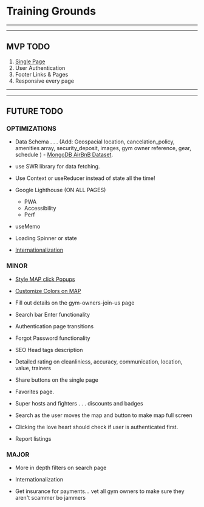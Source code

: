 # Training Grounds

---

---

## MVP TODO

1. [Single Page](https://www.airbnb.com/rooms/23147354?translate_ugc=false&federated_search_id=8d4c21c6-f2fc-423b-aff6-879bd5a00dc7&source_impression_id=p3_1633248502_njqR2sDEFxbVWXyr&guests=1&adults=1)
2. User Authentication
3. Footer Links & Pages
4. Responsive every page

---

---

## FUTURE TODO

### OPTIMIZATIONS

- Data Schema . . . (Add: Geospacial location, cancelation_policy, amenities array, security_deposit, images, gym owner reference, gear, schedule ) - [MongoDB AirBnB Dataset](https://docs.atlas.mongodb.com/sample-data/sample-airbnb/).

- use SWR library for data fetching.

- Use Context or useReducer instead of state all the time!

- Google Lighthouse (ON ALL PAGES)

  - PWA
  - Accessibility
  - Perf

- useMemo

- Loading Spinner or state

- [Internationalization](https://www.npmjs.com/package/talkr)

### MINOR

- [Style MAP click Popups](https://visgl.github.io/react-map-gl/docs/api-reference/popup)

- [Customize Colors on MAP](https://studio.mapbox.com/styles/wilderdev/ckuaavva26k8f19qj6etlivy2/edit/#9/40.72/-73.97)

- Fill out details on the gym-owners-join-us page

- Search bar Enter functionality

- Authentication page transitions

- Forgot Password functionality

- SEO Head tags description

- Detailed rating on cleanliniess, accuracy, communication, location, value, trainers

- Share buttons on the single page

- Favorites page.

- Super hosts and fighters . . . discounts and badges

- Search as the user moves the map and button to make map full screen

- Clicking the love heart should check if user is authenticated first.

- Report listings

### MAJOR

- More in depth filters on search page

- Internationalization

- Get insurance for payments... vet all gym owners to make sure they aren't scammer bo jammers

<!-- For every booking Airbnb charges the guest 6-12% of the booking fee. Moreover Airbnb charges the host 3% for every successful transaction. -->

<!-- Airbnb provides offers, promotional codes and credits to frequent travelers, as well as to hosts -->

<!-- https://bmtoolbox.net/tools/business-model-canvas/ -->
